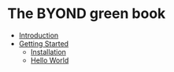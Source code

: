 # The BYOND green book

- [Introduction](./introduction.md)
- [Getting Started](./getting_started.md)
	- [Installation](./installation.md)
	- [Hello World](./hello_world.md)